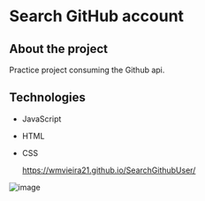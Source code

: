 # Search GitHub account

## About the project 
Practice project consuming the Github api.

## Technologies 
- JavaScript
- HTML
- CSS

  https://wmvieira21.github.io/SearchGithubUser/

![image](https://github.com/wmvieira21/SearchGithubUser/assets/90009567/7c2b2311-bb24-4708-8b78-a8cfc2f3a9ba)
